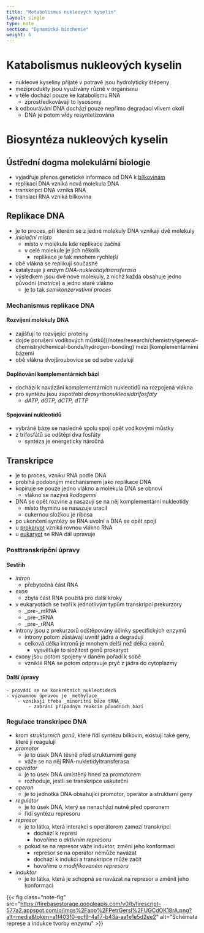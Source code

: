 ```yaml
---
title: "Metabolismus nukleových kyselin"
layout: single
type: note
section: "Dynamická biochemie"
weight: 6
---
```

# Katabolismus nukleových kyselin
- nukleové kyseliny přijaté v potravě jsou hydrolyticky štěpeny
- meziprodukty jsou využívány různě v organismu
- v těle dochází pouze ke katabolismu RNA
    - zprostředkovávají to lysosomy
- k odbourávání DNA dochází pouze nepřímo degradací vlivem okolí
    - DNA je potom vřdy resyntetizována
# Biosyntéza nukleových kyselin
## Ústřední dogma molekulární biologie
- vyjadřuje přenos genetické informace od DNA k [bílkovinám](/notes/research/chemistry/biochemistry/descriptive-biochemistry/proteins) 
- replikací DNA vzniká nová molekula DNA
- transkripcí DNA vzniká RNA
- translací RNA vzniká bílkovina
## Replikace DNA
- je to proces, při kterém se z jedné molekuly DNA vznikají dvě molekuly
- _iniciační místo_
    - místo v molekule kde replikace začíná
    - v celé molekule je jich několik
        - replikace je tak mnohem rychlejší
- obě vlákna se replikují současně
- katalyzuje ji enzym _DNA-nukleotidyltransferasa_
- výsledkem jsou dvě nové molekuly, z nichž každá obsahuje jedno původní (_matrice_) a jedno staré vlákno
    - je to tak _semikonzervativní proces_
### Mechanismus replikace DNA
#### Rozvíjení molekuly DNA
- zajišťují to rozvijející proteiny
- dojde porušení vodíkových můstků](/notes/research/chemistry/general-chemistry/chemical-bonds/hydrogen-bonding) mezi [komplementárními bázemi
- obě vlákna dvojšroubovice se od sebe vzdalují
#### Doplňování komplementárních bází
- dochází k navázání komplementárních nukleotidů na rozpojená vlákna
- pro syntézu jsou zapotřebí _deoxyribonukleosidtrifosfáty_
    - _dATP, dGTP, dCTP, dTTP_
#### Spojování nukleotidů
- vybráné báze se nasledně spolu spojí opět vodíkovými můstky
- z trifosfátů se odštěpí dva fosfáty
    - syntéza je energeticky náročná
## Transkripce
- je to proces, vzniku RNA podle DNA
- probíhá podobným mechanismem jako replikace DNA
- kopíruje se pouze jedno vlákno a molekula DNA se obnoví
    - vlákno se nazývá _kodogenní_
- DNA se opět rozvine a nasazují se na něj komplementární nukleotidy
    - místo thyminu se nasazuje uracil
    - cukernou složkou je ribosa
- po ukončení syntézy se RNA uvolní a DNA se opět spojí
- u [prokaryot](/notes/school/biology/prokaryotic-cell) vzniká rovnou vlákno RNA
- u [eukaryot](/notes/school/biology/eukaryotic-cell) se RNA dál upravuje
### Posttranskripční úpravy
#### Sestřih
- _intron_
    - přebytečná část RNA
- _exon_
    - zbylá část RNA použitá pro další kroky
- v eukaryotách se tvoří k jednotlivým typům transkripcí prekurzory
    - _pre-_mRNA
    - _pre-_tRNA
    - _pre-_rRNA
- introny jsou z prekurzorů odštěpovány účinky specifických enzymů
    - introny potom zůstávají uvnitř jádra a degradují
    - celková délka intronů je mnohem delší než délka exonů
        - vysvětluje to složitost genů prokaryot
- exony jsou potom spojeny v daném pořadí k sobě
    - vzniklé RNA se potom odpravuje pryč z jádra do cytoplazmy
#### Další úpravy
    - provádí se na konkrétních nukleotidech
    - významnou úpravou je _methylace_
        - vznikají třeba _minoritní báze tRNA_
            - zabrání případným reakcím původních bází
### Regulace transkripce DNA
- krom _strukturních genů_, které řídí syntézu bílkovin, existují také geny, které ji reagulují
- _promotor_
    - je to úsek DNA těsně před strukturními geny
    - váže se na něj RNA-nukletidyltransferasa
- _operátor_
    - je to úsek DNA umístěný hned za promotorem
    - rozhoduje, jestli se transkripce uskuteční
- _operon_
    - je to jednotka DNA obsahující promotor, operátor a strukturní geny
- _regulátor_
    - je to úsek DNA, který se nenachází nutně před operonem
    - řidí syntézu represoru
- _represor_
    - je to látka, která interakcí s operátorem zamezí transkripci
        - dochází k represi
        - hovoříme o _aktivním represoru_
    - pokud se na represor váže induktor, změní jeho konformaci
        - represor se na operátor nemůže navázat
        - dochází k indukci a transkripce může začít
        - hovoříme o _modifikovaném represoru_
- _induktor_
    - je to látka, která je schopná se navázat na represor a změnit jeho konformaci

{{< fig class="note-fig" src="https://firebasestorage.googleapis.com/v0/b/firescript-577a2.appspot.com/o/imgs%2Fapp%2FPetrGersl%2FUGCdOK18rA.png?alt=media&token=a1f403f0-ecf9-4a17-b43a-aa1e1e5d2ee2" alt="Schémata represe a indukce tvorby enzymu" >}}